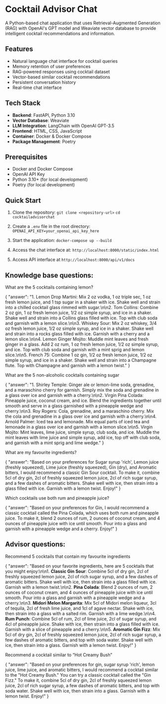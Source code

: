 # Cocktail Advisor Chat

A Python-based chat application that uses Retrieval-Augmented Generation (RAG) with OpenAI's GPT model and Weaviate vector database to provide intelligent cocktail recommendations and information.

## Features

- Natural language chat interface for cocktail queries
- Memory retention of user preferences
- RAG-powered responses using cocktail dataset
- Vector-based similar cocktail recommendations
- Persistent conversation history
- Real-time chat interface

## Tech Stack

- **Backend**: FastAPI, Python 3.10
- **Vector Database**: Weaviate
- **LLM Integration**: LangChain with OpenAI GPT-3.5
- **Frontend**: HTML, CSS, JavaScript
- **Container**: Docker & Docker Compose
- **Package Management**: Poetry

## Prerequisites

- Docker and Docker Compose
- OpenAI API Key
- Python 3.10+ (for local development)
- Poetry (for local development)

## Quick Start

1. Clone the repository:
`git clone <repository-url>`
`cd cocktailadvisorchat`

2. Create a `.env` file in the root directory:
`OPENAI_API_KEY=your_openai_api_key_here`

3. Start the application:
`docker-compose up --build`

4. Access the chat interface at: `http://localhost:8000/static/index.html`

5. Access API interface at `http://localhost:8000/api/v1/docs`


## Knowledge base questions: 

What are the 5 cocktails containing lemon?

{
  "answer": "1. Lemon Drop Martini: Mix 2 oz vodka, 1 oz triple sec, 1 oz fresh lemon juice, and 1 tsp sugar in a shaker with ice. Shake well and strain into a chilled cocktail glass rimmed with sugar.\n\n2. Tom Collins: Combine 2 oz gin, 1 oz fresh lemon juice, 1/2 oz simple syrup, and ice in a shaker. Shake well and strain into a Collins glass filled with ice. Top with club soda and garnish with a lemon slice.\n\n3. Whiskey Sour: Mix 2 oz whiskey, 3/4 oz fresh lemon juice, 1/2 oz simple syrup, and ice in a shaker. Shake well and strain into a rocks glass filled with ice. Garnish with a cherry and a lemon slice.\n\n4. Lemon Ginger Mojito: Muddle mint leaves and fresh ginger in a glass. Add 2 oz rum, 1 oz fresh lemon juice, 1/2 oz simple syrup, and ice. Top with club soda and garnish with a mint sprig and lemon slice.\n\n5. French 75: Combine 1 oz gin, 1/2 oz fresh lemon juice, 1/2 oz simple syrup, and ice in a shaker. Shake well and strain into a Champagne flute. Top with Champagne and garnish with a lemon twist."
}

What are the 5 non-alcoholic cocktails containing sugar

{
  "answer": "1. Shirley Temple: Ginger ale or lemon-lime soda, grenadine, and a maraschino cherry for garnish. Simply mix the soda and grenadine in a glass over ice and garnish with a cherry.\n\n2. Virgin Pina Colada: Pineapple juice, coconut cream, and ice. Blend the ingredients together until smooth and serve in a glass garnished with a pineapple wedge and cherry.\n\n3. Roy Rogers: Cola, grenadine, and a maraschino cherry. Mix the cola and grenadine in a glass over ice and garnish with a cherry.\n\n4. Arnold Palmer: Iced tea and lemonade. Mix equal parts of iced tea and lemonade in a glass over ice and garnish with a lemon slice.\n\n5. Virgin Mojito: Mint leaves, lime juice, simple syrup, club soda, and ice. Muddle the mint leaves with lime juice and simple syrup, add ice, top off with club soda, and garnish with a mint sprig and lime wedge."
}

What are my favourite ingredients?

{
  "answer": "Based on your preferences for Sugar syrup 'rich', Lemon juice (freshly squeezed), Lime juice (freshly squeezed), Gin (dry), and Aromatic bitters, I would recommend a classic Gin Sour cocktail. To make it, combine 5cl of dry gin, 2cl of freshly squeezed lemon juice, 2cl of rich sugar syrup, and a few dashes of aromatic bitters. Shake well with ice, then strain into a glass filled with ice. Garnish with a lemon twist. Enjoy!"
}

Which cocktails use both rum and pineapple juice?

{
  "answer": "Based on your preferences for Gin, I would recommend a classic cocktail called the Pina Colada, which uses both rum and pineapple juice. To make it, blend 2 ounces of rum, 2 ounces of coconut cream, and 4 ounces of pineapple juice with ice until smooth. Pour into a glass and garnish with a pineapple wedge and a cherry. Enjoy!"
}

## Advisor questions:

Recommend 5 cocktails that contain my favourite ingredients

{
  "answer": "Based on your favorite ingredients, here are 5 cocktails that you might enjoy:\n\n1. **Classic Gin Sour**: Combine 5cl of dry gin, 2cl of freshly squeezed lemon juice, 2cl of rich sugar syrup, and a few dashes of aromatic bitters. Shake well with ice, then strain into a glass filled with ice. Garnish with a lemon twist.\n\n2. **Pina Colada**: Blend 2 ounces of rum, 2 ounces of coconut cream, and 4 ounces of pineapple juice with ice until smooth. Pour into a glass and garnish with a pineapple wedge and a cherry.\n\n3. **Midori Melon Margarita**: Mix 5cl of Midori melon liqueur, 3cl of tequila, 2cl of fresh lime juice, and 1cl of agave nectar. Shake with ice, then strain into a glass with a salted rim. Garnish with a lime wedge.\n\n4. **Rum Punch**: Combine 5cl of rum, 2cl of lime juice, 2cl of sugar syrup, and 4cl of pineapple juice. Shake with ice, then strain into a glass filled with ice. Garnish with a slice of pineapple and a cherry.\n\n5. **Aromatic Gin Fizz**: Mix 5cl of dry gin, 2cl of freshly squeezed lemon juice, 2cl of rich sugar syrup, a few dashes of aromatic bitters, and top with soda water. Shake well with ice, then strain into a glass. Garnish with a lemon twist. Enjoy!"
}

Recommend a cocktail similar to “Hot Creamy Bush”

{
  "answer": "Based on your preferences for gin, sugar syrup 'rich', lemon juice, lime juice, and aromatic bitters, I would recommend a cocktail similar to the \"Hot Creamy Bush.\" You can try a classic cocktail called the \"Gin Fizz.\" To make it, combine 5cl of dry gin, 2cl of freshly squeezed lemon juice, 2cl of rich sugar syrup, a few dashes of aromatic bitters, and top with soda water. Shake well with ice, then strain into a glass. Garnish with a lemon twist. Enjoy!"
}
